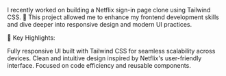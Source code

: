 I recently worked on building a Netflix sign-in page clone using Tailwind CSS. 🚀 This project allowed me to enhance my frontend development skills and dive deeper into responsive design and modern UI practices.

🔑 Key Highlights:

Fully responsive UI built with Tailwind CSS for seamless scalability across devices.
Clean and intuitive design inspired by Netflix's user-friendly interface.
Focused on code efficiency and reusable components.

